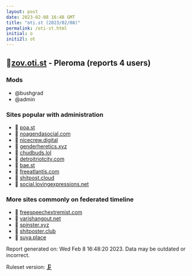 ```yaml
---
layout: post
date: 2023-02-08 16:48 GMT
title: "oti.st (2023/02/08)"
permalink: /oti-st.html
initial: o
initi2l: ot
---
```


## 🐘[zov.oti.st](https://zov.oti.st) - Pleroma (reports 4 users)

### Mods
 * @bushgrad
 * @admin

### Sites popular with administration

* 🧸 [poa.st](/poa-st.html)
* 💉 [noagendasocial.com](/noagendasocial-com.html)
* 🧸 [nicecrew.digital](/nicecrew-digital.html)
* 🐘 [genderheretics.xyz](/genderheretics-xyz.html)
* 🧸 [chudbuds.lol](/chudbuds-lol.html)
* 🧸 [detroitriotcity.com](/detroitriotcity-com.html)
* 🧸 [bae.st](/bae-st.html)
* 💉 [freeatlantis.com](/freeatlantis-com.html)
* 🧸 [shitpost.cloud](/shitpost-cloud.html)
* 🐘 [social.lovingexpressions.net](/social-lovingexpressions-net.html)

### More sites commonly on federated timeline

* 🐘 [freespeechextremist.com](/freespeechextremist-com.html)
* 🐘 [varishangout.net](/varishangout-net.html)
* 🐘 [spinster.xyz](/spinster-xyz.html)
* 🧸 [shitposter.club](/shitposter-club.html)
* 🐘 [suya.place](/suya-place.html)

Report generated on: Wed Feb  8 16:48:20 2023. Data may be outdated or incorrect.

Ruleset version: [🗜](/version-clamp)
